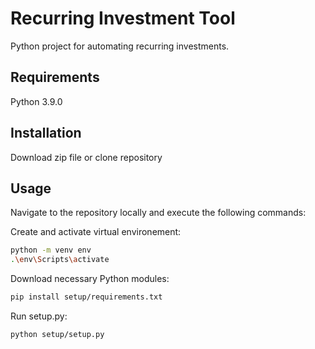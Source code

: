 # Recurring Investment Tool
Python project for automating recurring investments.

## Requirements
Python 3.9.0

## Installation
Download zip file or clone repository

## Usage
Navigate to the repository locally and execute the following commands:

Create and activate virtual environement:
```bash
python -m venv env
.\env\Scripts\activate
```

Download necessary Python modules:
```bash
pip install setup/requirements.txt
```

Run setup.py:
```bash
python setup/setup.py
```

